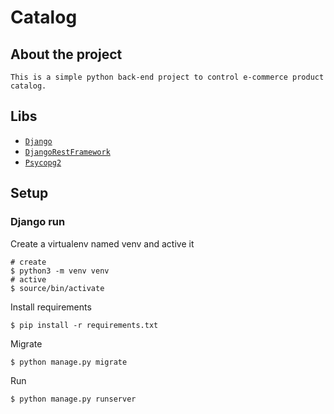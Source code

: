 # Catalog

## About the project

    This is a simple python back-end project to control e-commerce product catalog. 
## Libs

- [`Django`](https://docs.djangoproject.com)
- [`DjangoRestFramework`](https://www.django-rest-framework.org/)
- [`Psycopg2`](https://pypi.org/project/psycopg2/)
## Setup  

### Django run

Create a virtualenv named venv and active it

```
# create
$ python3 -m venv venv
# active
$ source/bin/activate
```

Install requirements

```
$ pip install -r requirements.txt
```

Migrate

```
$ python manage.py migrate
```

Run

```
$ python manage.py runserver
```






